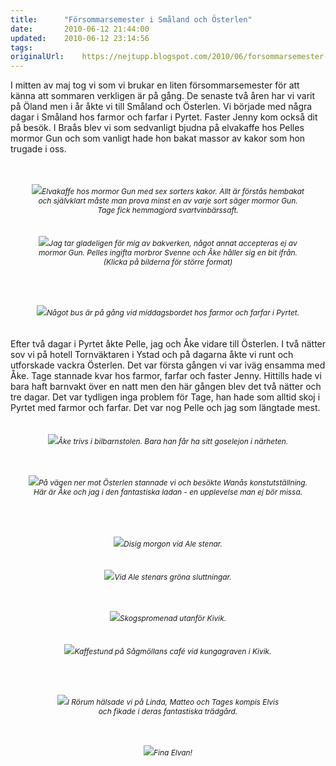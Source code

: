 ```yaml
---
title:		"Försommarsemester i Småland och Österlen"
date:		2010-06-12 21:44:00
updated:	2010-06-12 23:14:56
tags: 	
originalUrl:	https://nejtupp.blogspot.com/2010/06/forsommarsemester-i-smaland-och.html
---
```


I mitten av maj tog vi som vi brukar en liten försommarsemester för att känna att sommaren verkligen är på gång. De senaste två åren har vi varit på Öland men i år åkte vi till Småland och Österlen. Vi började med några dagar i Småland hos farmor och farfar i Pyrtet. Faster Jenny kom också dit på besök. I Braås blev vi som sedvanligt bjudna på elvakaffe hos Pelles mormor Gun och som vanligt hade hon bakat massor av kakor som hon trugade i oss.<br><br><br><div style="text-align: center;"><img src="../../../../img/Pyrtet-_MG_9993.jpg"><span style="font-size:85%;"><span style="font-style: italic;">Elvakaffe hos mormor Gun med sex sorters kakor. Allt är förstås hembakat<br>och självklart måste man prova minst en av varje sort säger mormor Gun.<br>Tage fick hemmagjord svartvinbärssaft.<br></span></span> </div><br><br><div style="text-align: center;"><img src="../../../../img/Pyrtet-_MG_9999.jpg"><span style="font-size:85%;"><span style="font-style: italic;">Jag tar gladeligen för mig av bakverken, något annat accepteras ej av<br>mormor Gun. Pelles ingifta morbror Svenne och Åke håller sig en bit ifrån.<br>(Klicka på bilderna för större format)<br><br><br><br></span></span></div><br><div style="text-align: center;"><img src="../../../../img/Pyrtet-_MG_0045.jpg"><span style="font-size:85%;"><span style="font-style: italic;">Något bus är på gång vid middagsbordet hos farmor och farfar i Pyrtet.</span><br></span></div><br><br>Efter två dagar i Pyrtet åkte Pelle, jag och Åke vidare till Österlen. I två nätter sov vi på hotell Tornväktaren i Ystad och på dagarna åkte vi runt och utforskade vackra Österlen. Det var första gången vi var iväg ensamma med Åke. Tage stannade kvar hos farmor, farfar och faster Jenny. Hittills hade vi bara haft barnvakt över en natt men den här gången blev det två nätter och tre dagar. Det var tydligen inga problem för Tage, han hade som alltid skoj i Pyrtet med farmor och farfar. Det var nog Pelle och jag som längtade mest.<br><br><br><div style="text-align: center;"><img src="../../../../img/%C3%96sterlen-_MG_0137.jpg"><span style="font-size:85%;"><span style="font-style: italic;">Åke trivs i bilbarnstolen. Bara han får ha sitt goselejon i närheten.<br><br><br></span></span></div><br><div style="text-align: center;"><img src="../../../../img/%C3%96sterlen-_MG_0064.jpg"><span style="font-size:85%;"><span style="font-style: italic;">På vägen ner mot Österlen stannade vi och besökte Wanås konstutställning.<br>Här är Åke och jag i den fantastiska ladan - en upplevelse man ej bör missa.<br><br><br></span></span></div><br><br><div style="text-align: center;"><img src="../../../../img/%C3%96sterlen-_MG_0090.jpg"><span style="font-size:85%;"><span style="font-style: italic;">Disig morgon vid Ale stenar. </span><br></span></div><br><br><div style="text-align: center;"><img src="../../../../img/%C3%96sterlen-_MG_0083.jpg"><span style="font-size:85%;"><span style="font-style: italic;">Vid Ale stenars gröna sluttningar.<br><br><br></span></span></div><br><div style="text-align: center;"><img src="../../../../img/%C3%96sterlen-_MG_0149.jpg"><span style="font-size:85%;"><span style="font-style: italic;">Skogspromenad utanför Kivik.</span><br></span></div><br><br><div style="text-align: center;"><img src="../../../../img/%C3%96sterlen-_MG_0163.jpg"><span style="font-size:85%;"><span style="font-style: italic;">Kaffestund på Sågmöllans café vid kungagraven i Kivik.<br><br><br><br></span></span></div><br><div style="text-align: center;"><img src="../../../../img/%C3%96sterlen-_MG_0228.jpg"><span style="font-size:85%;"><span style="font-style: italic;">I Rörum hälsade vi på Linda, Matteo och Tages kompis Elvis<br>och fikade i deras fantastiska trädgård.<br><br><br></span></span></div><br><div style="text-align: center;"><img src="../../../../img/%C3%96sterlen-_MG_0236.jpg"><span style="font-size:85%;"><span style="font-style: italic;">Fina Elvan!</span><br></span></div>
<!-- no comments on this post -->